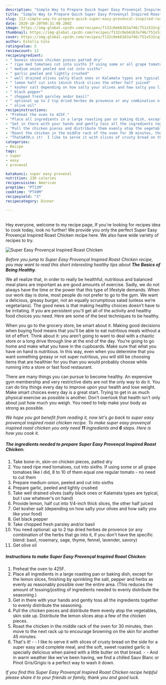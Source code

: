 ```yaml
---
description: "Simple Way to Prepare Quick Super Easy Provençal Inspired Roast Chicken"
title: "Simple Way to Prepare Quick Super Easy Provençal Inspired Roast Chicken"
slug: 113-simple-way-to-prepare-quick-super-easy-provencal-inspired-roast-chicken
date: 2020-10-20T08:31:08.280Z
image: https://img-global.cpcdn.com/recipes/f132c0eb6163a746/751x532cq70/super-easy-provencal-inspired-roast-chicken-recipe-main-photo.jpg
thumbnail: https://img-global.cpcdn.com/recipes/f132c0eb6163a746/751x532cq70/super-easy-provencal-inspired-roast-chicken-recipe-main-photo.jpg
cover: https://img-global.cpcdn.com/recipes/f132c0eb6163a746/751x532cq70/super-easy-provencal-inspired-roast-chicken-recipe-main-photo.jpg
author: Estella Cole
ratingvalue: 5
reviewcount: 12
recipeingredient:
- " bonein skinon chicken pieces patted dry"
- " ripe med tomatoes cut into sixths If using some or all grape tomatoes like I did 8 to 10 of them equal one regular tomato  no need to cut them"
- " medium onion peeled and cut into sixths"
- " garlic peeled and lightly crushed"
- " well drained olives salty black ones or Kalamata types are typical but I use whatevers on hand"
- " lemon half cut into 14inch thick slices the other half juiced"
- " kosher salt depending on how salty your olives and how salty you like your food"
- " black pepper"
- " chopped fresh parsley andor basil"
- " optional up to 2 tsp dried herbes de provence or any combination of the herbs that go into it if you dont have the specific blend basil rosemary sage thyme fennel lavender savory"
- " olive oil"
recipeinstructions:
- "Preheat the oven to 425F."
- "Place all ingredients in a large roasting pan or baking dish, except for the lemon slices, finishing by sprinkling the salt, pepper and herbs as evenly as reasonably possible over the entire area. (This reduces the amount of tossing/jostling of ingredients needed to evenly distribute the seasoning.)"
- "Get in there with your hands and gently toss all the ingredients together to evenly distribute the seasoning."
- "Pull the chicken pieces and distribute them evenly atop the vegetables, skin side up. Distribute the lemon slices atop a few of the chicken pieces."
- "Roast the chicken in the middle rack of the oven for 30 minutes, then move to the next rack up to encourage browning on the skin for another 45 minutes."
- "That&#39;s it!  I like to serve it with slices of crusty bread on the side for a super easy and complete meal, and the soft, sweet roasted garlic is specially delicious when paired with a little butter on that bread.   And in warm weather like we&#39;ve been having, we find a chilled Sauv Blanc or Pinot Gris/Grigio is a perfect way to wash it down."
categories:
- Recipe
tags:
- super
- easy
- provenal

katakunci: super easy provenal 
nutrition: 230 calories
recipecuisine: American
preptime: "PT12M"
cooktime: "PT49M"
recipeyield: "3"
recipecategory: Dinner

---
```

<br>
Hey everyone, welcome to my recipe page, If you're looking for recipes idea to cook today, look no further! We provide you only the perfect Super Easy Provençal Inspired Roast Chicken recipe here. We also have wide variety of recipes to try.
<br>


![Super Easy Provençal Inspired Roast Chicken](https://img-global.cpcdn.com/recipes/f132c0eb6163a746/751x532cq70/super-easy-provencal-inspired-roast-chicken-recipe-main-photo.jpg)

<i>Before you jump to Super Easy Provençal Inspired Roast Chicken recipe, you may want to read this short interesting healthy tips about <strong>The Basics of Being Healthy</strong>.</i>

We all realize that, in order to really be healthful, nutritious and balanced meal plans are important as are good amounts of exercise. Sadly, we do not always have the time or the power that this type of lifestyle demands. When our work day is done, most people do not prefer to go to the gym. We want a delicious, greasy burger, not an equally scrumptious salad (unless we’re vegetarians). The good news is that making healthy choices doesn’t have to be irritating. If you are persistent you'll get all of the activity and healthy food choices you need. Here are some of the best techniques to be healthy.

When you go to the grocery store, be smart about it. Making good decisions when buying food means that you'll be able to eat nutritious meals without a lot of effort. Think about it: you aren’t going to want to deal with a chaotic store or a long drive through line at the end of the day. You’re going to go home and make what you have in the cupboards. Make sure that what you have on hand is nutritious. In this way, even when you determine that you want something greasy or not super nutritous, you will still be choosing items that are healthier for you than you would probably choose while running into a store or fast food restaurant.

There are many things you can pursue to become healthy. An expensive gym membership and very restrictive diets are not the only way to do it. You can do tiny things every day to improve upon your health and lose weight. Make smart choices every day is a great start. Trying to get in as much physical exercise as possible is another. Don't overlook that health isn't only about just how much you weigh. You need to help make your body as strong as possible. 


<i>We hope you got benefit from reading it, now let's go back to super easy provençal inspired roast chicken recipe. To make super easy provençal inspired roast chicken you only need <strong>11</strong> ingredients and <strong>6</strong> steps. Here is how you cook it.
</i>

##### The ingredients needed to prepare Super Easy Provençal Inspired Roast Chicken:

1. Take  bone-in, skin-on chicken pieces, patted dry
1. You need  ripe med tomatoes, cut into sixths. If using some or all grape tomatoes like I did, 8 to 10 of them equal one regular tomato - no need to cut them
1. Prepare  medium onion, peeled and cut into sixths
1. Prepare  garlic, peeled and lightly crushed
1. Take  well drained olives (salty black ones or Kalamata types are typical, but I use whatever&#39;s on hand)
1. Provide  lemon, half cut into 1/4-inch thick slices, the other half juiced
1. Get  kosher salt (depending on how salty your olives and how salty you like your food)
1. Get  black pepper
1. Take  chopped fresh parsley and/or basil
1. You need  optional: up to 2 tsp dried herbes de provence (or any combination of the herbs that go into it, if you don&#39;t have the specific blend: basil, rosemary, sage, thyme, fennel, lavender, savory)
1. Get  olive oil


##### Instructions to make Super Easy Provençal Inspired Roast Chicken:

1. Preheat the oven to 425F.
1. Place all ingredients in a large roasting pan or baking dish, except for the lemon slices, finishing by sprinkling the salt, pepper and herbs as evenly as reasonably possible over the entire area. (This reduces the amount of tossing/jostling of ingredients needed to evenly distribute the seasoning.)
1. Get in there with your hands and gently toss all the ingredients together to evenly distribute the seasoning.
1. Pull the chicken pieces and distribute them evenly atop the vegetables, skin side up. Distribute the lemon slices atop a few of the chicken pieces.
1. Roast the chicken in the middle rack of the oven for 30 minutes, then move to the next rack up to encourage browning on the skin for another 45 minutes.
1. That&#39;s it! -  - I like to serve it with slices of crusty bread on the side for a super easy and complete meal, and the soft, sweet roasted garlic is specially delicious when paired with a little butter on that bread.  -  - And in warm weather like we&#39;ve been having, we find a chilled Sauv Blanc or Pinot Gris/Grigio is a perfect way to wash it down.


<i>If you find this Super Easy Provençal Inspired Roast Chicken recipe helpful please share it to your friends or family, thank you and good luck.</i>
